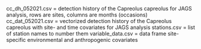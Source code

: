 cc_dh_052021.csv = detection history of the Capreolus capreolus for JAGS analysis, rows are sites, columns are months (occasions)
cc_dat_052021.csv = vectorized detection history of the Capreolus capreolus with site- and time covariates for JAGS analysis
stations.csv = list of station names to number them
variable_data.csv = data frame site-specific environmental and anthropogenic covariates
